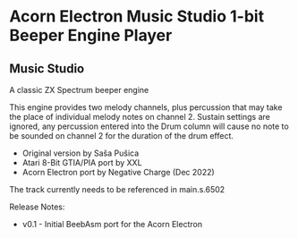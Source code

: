 # Acorn Electron Music Studio 1-bit Beeper Engine Player

## Music Studio

A classic ZX Spectrum beeper engine

This engine provides two melody channels, plus percussion that may take the place of individual melody notes on channel 2. Sustain settings are ignored, any percussion entered into the Drum column will cause no note to be sounded on channel 2 for the duration of the drum effect.

- Original version by Saša Pušica
- Atari 8-Bit GTIA/PIA port by XXL
- Acorn Electron port by Negative Charge (Dec 2022)

The track currently needs to be referenced in main.s.6502

Release Notes:

- v0.1 - Initial BeebAsm port for the Acorn Electron
